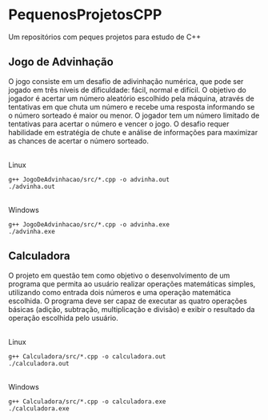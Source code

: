 # PequenosProjetosCPP
Um repositórios com peques projetos para estudo de C++

## Jogo de Advinhação
O jogo consiste em um desafio de adivinhação numérica, que pode ser jogado em três níveis de dificuldade: fácil, normal e difícil. O objetivo do jogador é acertar um número aleatório escolhido pela máquina, através de tentativas em que chuta um número e recebe uma resposta informando se o número sorteado é maior ou menor. O jogador tem um número limitado de tentativas para acertar o número e vencer o jogo. O desafio requer habilidade em estratégia de chute e análise de informações para maximizar as chances de acertar o número sorteado.

<br>Linux
```Linux
g++ JogoDeAdvinhacao/src/*.cpp -o advinha.out
./advinha.out
```

<br>Windows
```
g++ JogoDeAdvinhacao/src/*.cpp -o advinha.exe
./advinha.exe
```

## Calculadora
O projeto em questão tem como objetivo o desenvolvimento de um programa que permita ao usuário realizar operações matemáticas simples, utilizando como entrada dois números e uma operação matemática escolhida. O programa deve ser capaz de executar as quatro operações básicas (adição, subtração, multiplicação e divisão) e exibir o resultado da operação escolhida pelo usuário. 

<br>Linux
```
g++ Calculadora/src/*.cpp -o calculadora.out
./calculadora.out
```

<br>Windows
```
g++ Calculadora/src/*.cpp -o calculadora.exe
./calculadora.exe
```